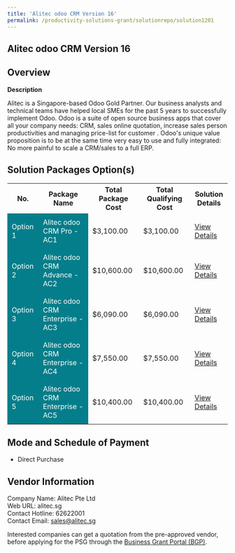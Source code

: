 ```yaml
---
title: 'Alitec odoo CRM Version 16'
permalink: /productivity-solutions-grant/solutionrepo/solution1201
---
```


## Alitec odoo CRM Version 16

## Overview

**Description**

Alitec is a Singapore-based Odoo Gold Partner. Our business analysts and technical teams have helped local SMEs for the past 5 years to successfully implement Odoo. Odoo is a suite of open source business apps that cover all your company needs: CRM, sales online quotation, increase sales person productivities and managing price-list for customer . Odoo's unique value proposition is to be at the same time very easy to use and fully integrated: No more painful to scale a CRM/sales to a full ERP.

## Solution Packages Option(s)

<table>
<tr>
<th><b>No.</b></th>
<th><b>Package Name</b></th>
<th><b>Total Package Cost</b></th>
<th><b>Total Qualifying Cost</b></th>
<th><b>Solution Details</b></th>
</tr>
<tr>
<td style='padding: 10px; background-color: #037E8A; color: #FFFFFF;'>Option 1</td>
<td style='padding: 10px; background-color: #037E8A; color: #FFFFFF;'>Alitec odoo CRM Pro -  AC1</td>
<td style='padding: 10px;'>$3,100.00</td>
<td style='padding: 10px;'>$3,100.00</td>
<td style='padding: 10px;'><a href='/images/psg/Alitec_OdooCRM_Desensitised_Annex3_Part1.pdf' target='_blank'>View Details</a></td>
</tr>
<tr>
<td style='padding: 10px; background-color: #037E8A; color: #FFFFFF;'>Option 2</td>
<td style='padding: 10px; background-color: #037E8A; color: #FFFFFF;'>Alitec odoo CRM Advance -  AC2</td>
<td style='padding: 10px;'>$10,600.00</td>
<td style='padding: 10px;'>$10,600.00</td>
<td style='padding: 10px;'><a href='/images/psg/Alitec_OdooCRM_Desensitised_Annex3_Part2.pdf' target='_blank'>View Details</a></td>
</tr>
<tr>
<td style='padding: 10px; background-color: #037E8A; color: #FFFFFF;'>Option 3</td>
<td style='padding: 10px; background-color: #037E8A; color: #FFFFFF;'>Alitec odoo CRM Enterprise -  AC3</td>
<td style='padding: 10px;'>$6,090.00</td>
<td style='padding: 10px;'>$6,090.00</td>
<td style='padding: 10px;'><a href='/images/psg/Alitec_OdooCRM_Desensitised_Annex3_Part3.pdf' target='_blank'>View Details</a></td>
</tr>
<tr>
<td style='padding: 10px; background-color: #037E8A; color: #FFFFFF;'>Option 4</td>
<td style='padding: 10px; background-color: #037E8A; color: #FFFFFF;'>Alitec odoo CRM Enterprise -  AC4</td>
<td style='padding: 10px;'>$7,550.00</td>
<td style='padding: 10px;'>$7,550.00</td>
<td style='padding: 10px;'><a href='/images/psg/Alitec_OdooCRM_Desensitised_Annex3_Part4.pdf' target='_blank'>View Details</a></td>
</tr>
<tr>
<td style='padding: 10px; background-color: #037E8A; color: #FFFFFF;'>Option 5</td>
<td style='padding: 10px; background-color: #037E8A; color: #FFFFFF;'>Alitec odoo CRM Enterprise -  AC5</td>
<td style='padding: 10px;'>$10,400.00</td>
<td style='padding: 10px;'>$10,400.00</td>
<td style='padding: 10px;'><a href='/images/psg/Alitec_OdooCRM_Desensitised_Annex3_Part5.pdf' target='_blank'>View Details</a></td>
</tr>
</table>

## Mode and Schedule of Payment

 - Direct Purchase

## Vendor Information

 Company Name: Alitec Pte Ltd<br>Web URL: alitec.sg <br>Contact Hotline: 62622001 <br>Contact Email: sales@alitec.sg <br>

Interested companies can get a quotation from the pre-approved vendor, before applying for the PSG through the <a href='https://www.businessgrants.gov.sg/' target='_blank' rel='noopener'>Business Grant Portal (BGP)</a>.

<script src="/jquery/resize-tables.js"></script>
